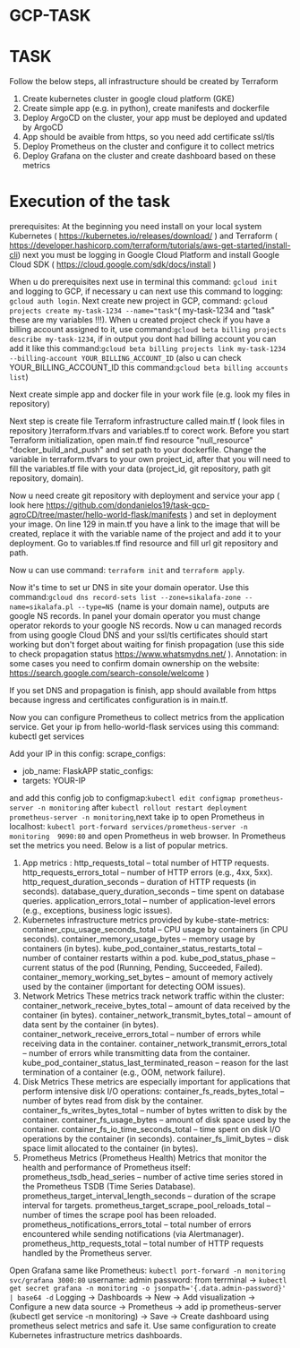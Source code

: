 # GCP-TASK
# TASK 
Follow the below steps, all infrastructure should be created by Terraform
1. Create kubernetes cluster in google cloud platform (GKE)
2. Create simple app (e.g. in python), create manifests and dockerfile
3. Deploy ArgoCD on the cluster, your app must be deployed and updated by ArgoCD
4. App should be avaible from https, so you need add certificate ssl/tls
5. Deploy Prometheus on the cluster and configure it to collect metrics
6. Deploy Grafana on the cluster and create dashboard based on these metrics
    
# Execution of the task

prerequisites: 
At the beginning you need install on your local system Kubernetes ( https://kubernetes.io/releases/download/ ) and Terraform ( https://developer.hashicorp.com/terraform/tutorials/aws-get-started/install-cli) next you must be logging in Google Cloud Platform and install Google Cloud SDK ( https://cloud.google.com/sdk/docs/install )


When u do prerequisites next use in terminal this command: ```gcloud init``` and logging to GCP, if necessary u can next use this command to logging: ```gcloud auth login```. Next create new project in GCP, command: ``` gcloud projects create my-task-1234 --name="task" ```( my-task-1234 and "task" these are my variables !!!). When u created project check if you have a billing account assigned to it, use command:``` gcloud beta billing projects describe my-task-1234 ```, if in output you dont had billing account you can add it like this command:``` gcloud beta billing projects link my-task-1234 --billing-account YOUR_BILLING_ACCOUNT_ID ```  (also u can check YOUR_BILLING_ACCOUNT_ID this command:``` gcloud beta billing accounts list ```)

Next create simple app and docker file in your work file (e.g. look my files in repository)

Next step is create file Terraform infrastructure called main.tf ( look files in repository )terraform.tfvars and variables.tf to corect work. Before you start Terraform initialization, open main.tf find resource "null_resource" "docker_build_and_push" and set path to your dockerfile. Change the variable in terraform.tfvars to your own project_id, after that you will need to fill the variables.tf file with your data (project_id, git repository, path git repository, domain).

Now u need create git repository with deployment and service your app ( look here https://github.com/dondanielos19/task-gcp-agroCD/tree/master/hello-world-flask/manifests ) and set in deployment your image. On line 129 in main.tf you have a link to the image that will be created, replace it with the variable name of the project and add it to your deployment. Go to variables.tf find resource and fill url git repository and path.

Now u can use command: ```terraform init``` and ```terraform apply```. 

Now it's time to set ur DNS in site your domain operator. Use this command:``` gcloud dns record-sets list --zone=sikalafa-zone --name=sikalafa.pl --type=NS  ```(name is your domain name), outputs are google NS records. In panel your domain operator you must change operator rekords to your google NS records. Now u can managed records from using google Cloud DNS and your ssl/tls certificates should start working but don't forget about waiting for finish propagation (use this side to check propagation status https://www.whatsmydns.net/ ). 
Annotation: in some cases you need to confirm domain ownership on the website: https://search.google.com/search-console/welcome )

If you set DNS and propagation is finish, app should available from https because ingress and certificates configuration is in main.tf.

Now you can configure Prometheus to collect metrics from the application service. Get your ip from hello-world-flask services using this command: kubectl get services

Add your IP in this config:
scrape_configs:
- job_name: FlaskAPP
static_configs:
- targets: YOUR-IP

and add this config job to configmap:``` kubectl edit configmap prometheus-server -n monitoring ```  after  ``` kubectl rollout restart deployment prometheus-server -n monitoring ```,next take ip to open Prometheus in localhost: ``` kubectl port-forward services/prometheus-server -n monitoring  9090:80 ``` and open Prometheus in web browser.
In Prometheus set the metrics you need. Below is a list of popular metrics.
1. App metrics :
http_requests_total – total number of HTTP requests.
http_requests_errors_total – number of HTTP errors (e.g., 4xx, 5xx).
http_request_duration_seconds – duration of HTTP requests (in seconds).
database_query_duration_seconds – time spent on database queries.
application_errors_total – number of application-level errors (e.g., exceptions, business logic issues).
2. Kubernetes infrastructure metrics provided by kube-state-metrics:
container_cpu_usage_seconds_total – CPU usage by containers (in CPU seconds).
container_memory_usage_bytes – memory usage by containers (in bytes).
kube_pod_container_status_restarts_total – number of container restarts within a pod.
kube_pod_status_phase – current status of the pod (Running, Pending, Succeeded, Failed).
container_memory_working_set_bytes – amount of memory actively used by the container (important for detecting OOM issues).
3. Network Metrics
These metrics track network traffic within the cluster:
container_network_receive_bytes_total – amount of data received by the container (in bytes).
container_network_transmit_bytes_total – amount of data sent by the container (in bytes).
container_network_receive_errors_total – number of errors while receiving data in the container.
container_network_transmit_errors_total – number of errors while transmitting data from the container.
kube_pod_container_status_last_terminated_reason – reason for the last termination of a container (e.g., OOM, network failure).
4. Disk Metrics
These metrics are especially important for applications that perform intensive disk I/O operations:
container_fs_reads_bytes_total – number of bytes read from disk by the container.
container_fs_writes_bytes_total – number of bytes written to disk by the container.
container_fs_usage_bytes – amount of disk space used by the container.
container_fs_io_time_seconds_total – time spent on disk I/O operations by the container (in seconds).
container_fs_limit_bytes – disk space limit allocated to the container (in bytes).
5. Prometheus Metrics (Prometheus Health)
Metrics that monitor the health and performance of Prometheus itself:
prometheus_tsdb_head_series – number of active time series stored in the Prometheus TSDB (Time Series Database).
prometheus_target_interval_length_seconds – duration of the scrape interval for targets.
prometheus_target_scrape_pool_reloads_total – number of times the scrape pool has been reloaded.
prometheus_notifications_errors_total – total number of errors encountered while sending notifications (via Alertmanager).
prometheus_http_requests_total – total number of HTTP requests handled by the Prometheus server.

Open Grafana same like Prometheus: ``` kubectl port-forward -n monitoring svc/grafana 3000:80 ```  username: admin password: from terrminal -> ``` kubectl get secret grafana -n monitoring -o jsonpath='{.data.admin-password}' | base64 -d ```
Logging -> Dashboards -> New -> Add visualization -> Configure a new data source -> Prometheus -> add ip prometheus-server  (kubectl get service -n monitoring) -> Save -> Create dashboard using prometheus select metrics and safe it.
Use same configuration to create Kubernetes infrastructure metrics dashboards.


